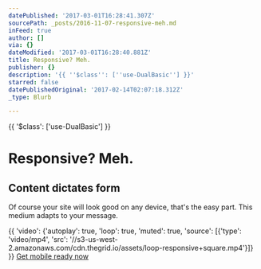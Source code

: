 ```yaml
---
datePublished: '2017-03-01T16:28:41.307Z'
sourcePath: _posts/2016-11-07-responsive-meh.md
inFeed: true
author: []
via: {}
dateModified: '2017-03-01T16:28:40.881Z'
title: Responsive? Meh.
publisher: {}
description: '{{ ''$class'': [''use-DualBasic''] }}'
starred: false
datePublishedOriginal: '2017-02-14T02:07:18.312Z'
_type: Blurb

---
```

{{ '$class': \['use-DualBasic'\] }}

# Responsive? Meh.

## Content dictates form

Of course your site will look good on any device, that's the easy part. This medium adapts to your message.

{{ 'video': {'autoplay': true, 'loop': true, 'muted': true, 'source': \[{'type': 'video/mp4', 'src': '//s3-us-west-2.amazonaws.com/cdn.thegrid.io/assets/loop-responsive+square.mp4'}\]} }}
[Get mobile ready now][0]

[0]: https://cbchouinard.github.io/plansproxy/
